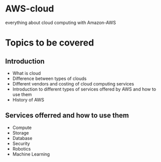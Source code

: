 # AWS-cloud
everything about cloud computing with Amazon-AWS


# Topics to be covered
## Introduction
- What is cloud <br/>
- Difference between types of clouds <br/>
- Different vendors and costing of cloud computing services <br/>
- Introduction to different types of services offered by AWS and how to use them
- History of AWS

## Services offerred and how to use them
- Compute
- Storage
- Database
- Security
- Robotics
- Machine Learning






